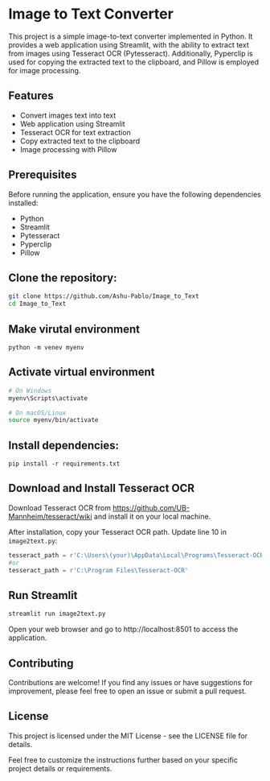 # Image to Text Converter

This project is a simple image-to-text converter implemented in Python. It provides a web application using Streamlit, with the ability to extract text from images using Tesseract OCR (Pytesseract). Additionally, Pyperclip is used for copying the extracted text to the clipboard, and Pillow is employed for image processing.

## Features

- Convert images text into text
- Web application using Streamlit
- Tesseract OCR for text extraction
- Copy extracted text to the clipboard
- Image processing with Pillow

## Prerequisites

Before running the application, ensure you have the following dependencies installed:

- Python
- Streamlit
- Pytesseract
- Pyperclip
- Pillow

## Clone the repository:
```bash
git clone https://github.com/Ashu-Pablo/Image_to_Text
cd Image_to_Text
```

## Make virutal environment
```python -m venev myenv```


## Activate virtual environment
```bash
# On Windows
myenv\Scripts\activate

# On macOS/Linux
source myenv/bin/activate
```

## Install dependencies:
```pip install -r requirements.txt```

## Download and Install Tesseract OCR
Download Tesseract OCR from https://github.com/UB-Mannheim/tesseract/wiki and install it on your local machine.

After installation, copy your Tesseract OCR path. Update line 10 in `image2text.py`:
```python
tesseract_path = r'C:\Users\(your)\AppData\Local\Programs\Tesseract-OCR'
#or
tesseract_path = r'C:\Program Files\Tesseract-OCR'
```

## Run Streamlit
```bash
streamlit run image2text.py 
```
Open your web browser and go to http://localhost:8501 to access the application.

## Contributing

Contributions are welcome! If you find any issues or have suggestions for improvement, please feel free to open an issue or submit a pull request.

## License

This project is licensed under the MIT License - see the LICENSE file for details.

Feel free to customize the instructions further based on your specific project details or requirements.

